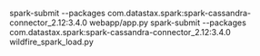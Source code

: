 spark-submit --packages com.datastax.spark:spark-cassandra-connector_2.12:3.4.0 webapp/app.py
spark-submit --packages com.datastax.spark:spark-cassandra-connector_2.12:3.4.0 wildfire_spark_load.py